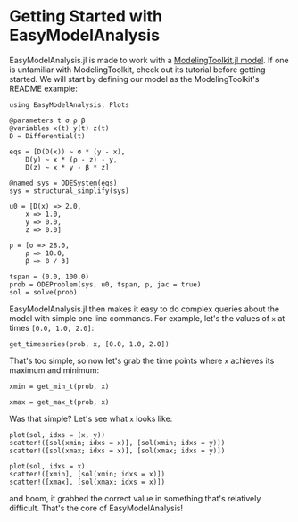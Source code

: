 # Getting Started with EasyModelAnalysis

EasyModelAnalysis.jl is made to work with a [ModelingToolkit.jl model](https://docs.sciml.ai/ModelingToolkit/stable/).
If one is unfamiliar with ModelingToolkit, check out its tutorial before getting started. We will start by defining
our model as the ModelingToolkit's README example:

```@example analysis
using EasyModelAnalysis, Plots

@parameters t σ ρ β
@variables x(t) y(t) z(t)
D = Differential(t)

eqs = [D(D(x)) ~ σ * (y - x),
    D(y) ~ x * (ρ - z) - y,
    D(z) ~ x * y - β * z]

@named sys = ODESystem(eqs)
sys = structural_simplify(sys)

u0 = [D(x) => 2.0,
    x => 1.0,
    y => 0.0,
    z => 0.0]

p = [σ => 28.0,
    ρ => 10.0,
    β => 8 / 3]

tspan = (0.0, 100.0)
prob = ODEProblem(sys, u0, tspan, p, jac = true)
sol = solve(prob)
```

EasyModelAnalysis.jl then makes it easy to do complex queries about the model with simple one line commands.
For example, let's the values of `x` at times `[0.0, 1.0, 2.0]`:

```@example analysis
get_timeseries(prob, x, [0.0, 1.0, 2.0])
```

That's too simple, so now let's grab the time points where `x` achieves its maximum and minimum:

```@example analysis
xmin = get_min_t(prob, x)
```

```@example analysis
xmax = get_max_t(prob, x)
```

Was that simple? Let's see what `x` looks like:

```@example analysis
plot(sol, idxs = (x, y))
scatter!([sol(xmin; idxs = x)], [sol(xmin; idxs = y)])
scatter!([sol(xmax; idxs = x)], [sol(xmax; idxs = y)])
```

```@example analysis
plot(sol, idxs = x)
scatter!([xmin], [sol(xmin; idxs = x)])
scatter!([xmax], [sol(xmax; idxs = x)])
```

and boom, it grabbed the correct value in something that's relatively difficult. That's the core
of EasyModelAnalysis!
